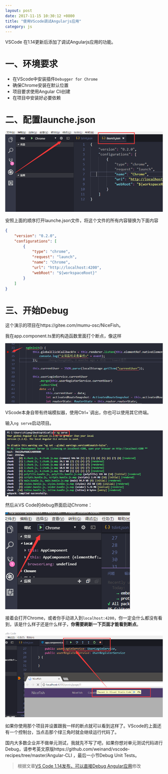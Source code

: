 ```yaml
---
layout: post
date: 2017-11-15 10:30:12 +0800
title: "使用VScode调试Angularjs应用"
category: js
---
```


VSCode 在1.14更新后添加了调试Angularjs应用的功能。

# 一、环境要求

- 在VScode中安装插件`Debugger for Chrome`
- 确保Chrome安装在默认位置
- 项目要求使用Angular Cli创建
- 在项目中安装好必要依赖

# 二、配置launche.json

![](/pics/2017/11/1501.png)

安照上面的顺序打开launche.json文件，将这个文件的所有内容替换为下面内容

```json
{
    "version": "0.2.0",
    "configurations": [
        {
            "type": "chrome",
            "request": "launch",
            "name": "Chrome",
            "url": "http://localhost:4200",
            "webRoot": "${workspaceRoot}"
        }
    ]
}
```

# 三、开始Debug

这个演示的项目在https://gitee.com/mumu-osc/NiceFish。

我在app.component.ts里的构造函数里面打个断点，像这样

![](/pics/2017/11/1502.png)

VScode本身自带有终端模拟器，使用Ctrl+`调出，你也可以使用其它终端。

输入`ng serve`启动项目。

![](/pics/2017/11/1503.png)

然后从VS Code的debug界面启动Chrome：

![](/pics/2017/11/1504.png)

接着会打开Chrome，或者你手动进入到`localhost:4200`，你一定会什么都没有看到，该是什么样子还是什么样子，**你需要刷新一下页面才能看到断点**。

![](/pics/2017/11/1505.png)

如果你使用那个项目并设置跟我一样的断点就可以看到这样了。VScode的上面还有一个控制台，当点击那个绿三角时就会继续运行代码了。

国内大多数企业并不做单元测试，我就先不写了吧，如果你想对单元测试代码进行Debug，请参考英文原版https://github.com/weinand/vscode-recipes/tree/master/Angular-CLI ，最后一小节Debug Unit Tests。


> 根据文章[VS Code 1.14发布，可以直接Debug Angular应用](https://damoqiongqiu.github.io/1-web/2017/07/12/debug-angular-inside-vscode.html)修改